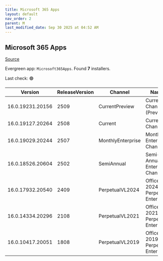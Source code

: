 ```yaml
---
title: Microsoft 365 Apps
layout: default
nav_order: 2
parent: M
last_modified_date: Sep 30 2025 at 04:52 AM
---
```


## Microsoft 365 Apps

[Source](https://www.microsoft.com/office)

Evergreen app: `Microsoft365Apps`. Found **7** installers.

Last check: 🟢

| Version          | ReleaseVersion | Channel           | Name                             | Date                | EOSDate             | URI                                                                                                    |
| ---------------- | -------------- | ----------------- | -------------------------------- | ------------------- | ------------------- | ------------------------------------------------------------------------------------------------------ |
| 16.0.19231.20156 | 2509           | CurrentPreview    | Current Channel (Preview)        | 09/29/2025 17:13:08 | 01/01/0001 00:00:00 | [https://officecdn.microsoft.com/pr/wsus/setup.exe](https://officecdn.microsoft.com/pr/wsus/setup.exe) |
| 16.0.19127.20264 | 2508           | Current           | Current Channel                  | 09/23/2025 16:48:47 | 01/01/0001 00:00:00 | [https://officecdn.microsoft.com/pr/wsus/setup.exe](https://officecdn.microsoft.com/pr/wsus/setup.exe) |
| 16.0.19029.20244 | 2507           | MonthlyEnterprise | Monthly Enterprise Channel       | 09/09/2025 14:55:06 | 11/11/2025 00:00:00 | [https://officecdn.microsoft.com/pr/wsus/setup.exe](https://officecdn.microsoft.com/pr/wsus/setup.exe) |
| 16.0.18526.20604 | 2502           | SemiAnnual        | Semi-Annual Enterprise Channel   | 09/09/2025 10:05:34 | 09/08/2026 00:00:00 | [https://officecdn.microsoft.com/pr/wsus/setup.exe](https://officecdn.microsoft.com/pr/wsus/setup.exe) |
| 16.0.17932.20540 | 2409           | PerpetualVL2024   | Office 2024 Perpetual Enterprise | 09/09/2025 13:28:20 | 01/01/0001 00:00:00 | [https://officecdn.microsoft.com/pr/wsus/setup.exe](https://officecdn.microsoft.com/pr/wsus/setup.exe) |
| 16.0.14334.20296 | 2108           | PerpetualVL2021   | Office 2021 Perpetual Enterprise | 09/09/2025 13:29:04 | 10/14/2025 00:00:00 | [https://officecdn.microsoft.com/pr/wsus/setup.exe](https://officecdn.microsoft.com/pr/wsus/setup.exe) |
| 16.0.10417.20051 | 1808           | PerpetualVL2019   | Office 2019 Perpetual Enterprise | 09/09/2025 13:28:35 | 10/14/2025 00:00:00 | [https://officecdn.microsoft.com/pr/wsus/setup.exe](https://officecdn.microsoft.com/pr/wsus/setup.exe) |

